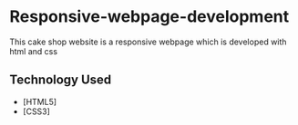 # Responsive-webpage-development
This cake shop website is a responsive webpage which is developed with html and css

## Technology Used

* [HTML5]
* [CSS3]

